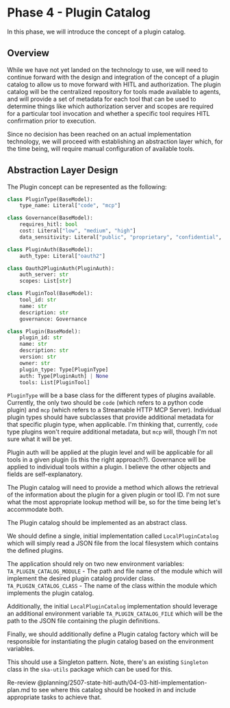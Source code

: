 # Phase 4 - Plugin Catalog
In this phase, we will introduce the concept of a plugin catalog.

## Overview
While we have not yet landed on the technology to use, we will need to continue forward
with the design and integration of the concept of a plugin catalog to allow us to move
forward with HITL and authorization. The plugin catalog will be the centralized repository
for tools made available to agents, and will provide a set of metadata for each tool
that can be used to determine things like which authorization server and scopes are
required for a particular tool invocation and whether a specific tool requires HITL
confirmation prior to execution.

Since no decision has been reached on an actual implementation technology, we will
proceed with establishing an abstraction layer which, for the time being, will require
manual configuration of available tools.

## Abstraction Layer Design
The Plugin concept can be represented as the following:

```python
class PluginType(BaseModel):
    type_name: Literal["code", "mcp"]

class Governance(BaseModel):
    requires_hitl: bool
    cost: Literal["low", "medium", "high"]
    data_sensitivity: Literal["public", "proprietary", "confidential", "sensitive"]

class PluginAuth(BaseModel):
    auth_type: Literal["oauth2"]

class Oauth2PluginAuth(PluginAuth):
    auth_server: str
    scopes: List[str]

class PluginTool(BaseModel):
    tool_id: str
    name: str
    description: str
    governance: Governance

class Plugin(BaseModel):
    plugin_id: str
    name: str
    description: str
    version: str
    owner: str
    plugin_type: Type[PluginType]
    auth: Type[PluginAuth] | None
    tools: List[PluginTool]
```

`PluginType` will be a base class for the different types of plugins available.
Currently, the only two should be `code` (which refers to a python code plugin) and
`mcp` (which refers to a Streamable HTTP MCP Server). Individual plugin types should
have subclasses that provide additional metadata for that specific plugin type, when
applicable. I'm thinking that, currently, `code` type plugins won't require additional
metadata, but `mcp` will, though I'm not sure what it will be yet.

Plugin auth will be applied at the plugin level and will be applicable for all tools in
a given plugin (is this the right approach?). Governance will be applied to individual
tools within a plugin.  I believe the other objects and fields are self-explanatory.

The Plugin catalog will need to provide a method which allows the retrieval of the
information about the plugin for a given plugin or tool ID. I'm not sure what the most
appropriate lookup method will be, so for the time being let's accommodate both.

The Plugin catalog should be implemented as an abstract class.

We should define a single, initial implementation called `LocalPluginCatalog` which will
simply read a JSON file from the local filesystem which contains the defined plugins.

The application should rely on two new environment variables:
`TA_PLUGIN_CATALOG_MODULE` - The path and file name of the module which will implement
the desired plugin catalog provider class.
`TA_PLUGIN_CATALOG_CLASS` - The name of the class within the module which implements the
plugin catalog.

Additionally, the initial `LocalPluginCatalog` implementation should leverage an
additional environment variable `TA_PLUGIN_CATALOG_FILE` which will be the path to the
JSON file containing the plugin definitions.

Finally, we should additionally define a Plugin catalog factory which will be
responsible for instantiating the plugin catalog based on the environment variables.

This should use a Singleton pattern. Note, there's an existing `Singleton` class in the
`ska-utils` package which can be used for this.

Re-review @planning/2507-state-hitl-auth/04-03-hitl-implementation-plan.md to see where
this catalog should be hooked in and include appropriate tasks to achieve that.
